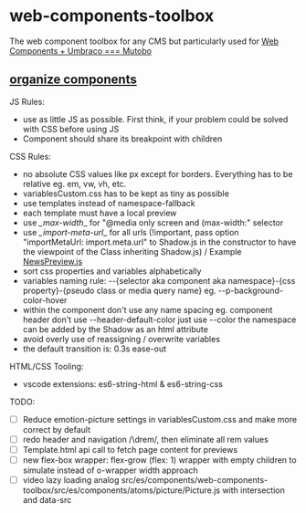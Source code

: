 # web-components-toolbox
The web component toolbox for any CMS but particularly used for [Web Components + Umbraco === Mutobo](http://mutobo.ch/)

## [organize components](https://wiki.migros.net/display/OCC/Web+Components+CMS+Template)

JS Rules:
- use as little JS as possible. First think, if your problem could be solved with CSS before using JS
- Component should share its breakpoint with children

CSS Rules:
- no absolute CSS values like px except for borders. Everything has to be relative eg. em, vw, vh, etc.
- variablesCustom.css has to be kept as tiny as possible
- use templates instead of namespace-fallback
- each template must have a local preview
- use _\_max-width_\_ for "@media only screen and (max-width:" selector
- use _\_import-meta-url_\_ for all urls (!important, pass option "importMetaUrl: import.meta.url" to Shadow.js in the constructor to have the viewpoint of the Class inheriting Shadow.js) / Example [NewsPreview.js](https://github.com/mits-gossau/web-components-toolbox/blob/master/src/es/components/contentful/newsPreview/NewsPreview.js#L7)
- sort css properties and variables alphabetically
- variables naming rule: --{selector aka component aka namespace}-{css property}-{pseudo class or media query name} eg. --p-background-color-hover
- within the component don't use any name spacing eg. component header don't use --header-default-color just use --color the namespace can be added by the Shadow as an html attribute
- avoid overly use of reassigning / overwrite variables
- the default transition is: 0.3s ease-out

HTML/CSS Tooling:
- vscode extensions: es6-string-html & es6-string-css

TODO:
- [ ] Reduce emotion-picture settings in variablesCustom.css and make more correct by default
- [ ] redo header and navigation /\drem/, then eliminate all rem values
- [ ] Template.html api call to fetch page content for previews
- [ ] new flex-box wrapper: flex-grow (flex: 1) wrapper with empty children to simulate instead of o-wrapper width approach
- [ ] video lazy loading analog src/es/components/web-components-toolbox/src/es/components/atoms/picture/Picture.js with intersection and data-src
